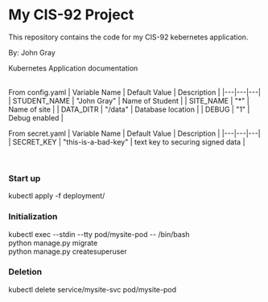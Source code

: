 # My CIS-92 Project 

This repository contains the code for my CIS-92 kebernetes application.

By: John Gray

Kubernetes Application documentation
<br /><br />

From config.yaml
| Variable Name | Default Value | Description |
|---|---|---|
| STUDENT_NAME | "John Gray" | Name of Student |
| SITE_NAME | "*" | Name of site |
| DATA_DITR | "/data" | Database location |
| DEBUG | "1" | Debug enabled |
<br />

From secret.yaml
| Variable Name | Default Value | Description |
|---|---|---|
| SECRET_KEY | "this-is-a-bad-key" | text key to securing signed data |


<br />
<h3>Start up</h3>
kubectl apply -f deployment/
<br />

<h3>Initialization</h3>
kubectl exec --stdin --tty pod/mysite-pod -- /bin/bash<br />
python manage.py migrate<br />
python manage.py createsuperuser

<h3>Deletion</h3>
kubectl delete service/mysite-svc pod/mysite-pod

